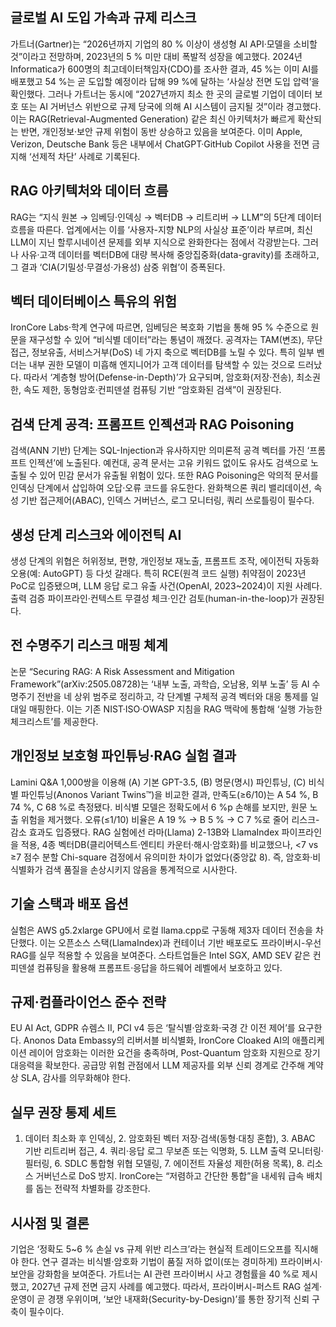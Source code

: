 ## 글로벌 AI 도입 가속과 규제 리스크
가트너(Gartner)는 “2026년까지 기업의 80 % 이상이 생성형 AI API·모델을 소비할 것”이라고 전망하며, 2023년의 5 % 미만 대비 폭발적 성장을 예고했다. 2024년 Informatica가 600명의 최고데이터책임자(CDO)를 조사한 결과, 45 %는 이미 AI를 배포했고 54 %는 곧 도입할 예정이라 답해 99 %에 달하는 ‘사실상 전면 도입 압력’을 확인했다. 그러나 가트너는 동시에 “2027년까지 최소 한 곳의 글로벌 기업이 데이터 보호 또는 AI 거버넌스 위반으로 규제 당국에 의해 AI 시스템이 금지될 것”이라 경고했다. 이는 RAG(Retrieval-Augmented Generation) 같은 최신 아키텍처가 빠르게 확산되는 반면, 개인정보·보안 규제 위험이 동반 상승하고 있음을 보여준다. 이미 Apple, Verizon, Deutsche Bank 등은 내부에서 ChatGPT·GitHub Copilot 사용을 전면 금지해 ‘선제적 차단’ 사례로 기록된다.

## RAG 아키텍처와 데이터 흐름
RAG는 “지식 원본 → 임베딩·인덱싱 → 벡터DB → 리트리버 → LLM”의 5단계 데이터 흐름을 따른다. 업계에서는 이를 ‘사용자-지향 NLP의 사실상 표준’이라 부르며, 최신 LLM이 지닌 할루시네이션 문제를 외부 지식으로 완화한다는 점에서 각광받는다. 그러나 사유·고객 데이터를 벡터DB에 대량 복사해 중앙집중화(data-gravity)를 초래하고, 그 결과 ‘CIA(기밀성·무결성·가용성) 삼중 위협’이 증폭된다.

## 벡터 데이터베이스 특유의 위험
IronCore Labs·학계 연구에 따르면, 임베딩은 복호화 기법을 통해 95 % 수준으로 원문을 재구성할 수 있어 “비식별 데이터”라는 통념이 깨졌다. 공격자는 TAM(변조), 무단접근, 정보유출, 서비스거부(DoS) 네 가지 축으로 벡터DB를 노릴 수 있다. 특히 일부 벤더는 내부 권한 모델이 미흡해 엔지니어가 고객 데이터를 탐색할 수 있는 것으로 드러났다. 따라서 ‘계층형 방어(Defense-in-Depth)’가 요구되며, 암호화(저장·전송), 최소권한, 속도 제한, 동형암호·컨피덴셜 컴퓨팅 기반 “암호화된 검색”이 권장된다.

## 검색 단계 공격: 프롬프트 인젝션과 RAG Poisoning
검색(ANN 기반) 단계는 SQL-Injection과 유사하지만 의미론적 공격 벡터를 가진 ‘프롬프트 인젝션’에 노출된다. 예컨대, 공격 문서는 고유 키워드 없이도 유사도 검색으로 노출될 수 있어 민감 문서가 유출될 위험이 있다. 또한 RAG Poisoning은 악의적 문서를 인덱싱 단계에서 삽입하여 오답·오류 코드를 유도한다. 완화책으론 쿼리 밸리데이션, 속성 기반 접근제어(ABAC), 인덱스 거버넌스, 로그 모니터링, 쿼리 쓰로틀링이 필수다.

## 생성 단계 리스크와 에이전틱 AI
생성 단계의 위협은 허위정보, 편향, 개인정보 재노출, 프롬프트 조작, 에이전틱 자동화 오용(예: AutoGPT) 등 다섯 갈래다. 특히 RCE(원격 코드 실행) 취약점이 2023년 PoC로 입증됐으며, LLM 응답 로그 유출 사건(OpenAI, 2023~2024)이 지원 사례다. 출력 검증 파이프라인·컨텍스트 무결성 체크·인간 검토(human-in-the-loop)가 권장된다.

## 전 수명주기 리스크 매핑 체계
논문 “Securing RAG: A Risk Assessment and Mitigation Framework”(arXiv:2505.08728)는 ‘내부 노출, 과학습, 오남용, 외부 노출’ 등 AI 수명주기 전반을 네 상위 범주로 정리하고, 각 단계별 구체적 공격 벡터와 대응 통제를 일대일 매핑한다. 이는 기존 NIST·ISO·OWASP 지침을 RAG 맥락에 통합해 ‘실행 가능한 체크리스트’를 제공한다.

## 개인정보 보호형 파인튜닝·RAG 실험 결과
Lamini Q&A 1,000쌍을 이용해 (A) 기본 GPT-3.5, (B) 명문(명시) 파인튜닝, (C) 비식별 파인튜닝(Anonos Variant Twins™)을 비교한 결과, 만족도(≥6/10)는 A 54 %, B 74 %, C 68 %로 측정됐다. 비식별 모델은 정확도에서 6 %p 손해를 보지만, 원문 노출 위험을 제거했다. 오류(≤1/10) 비율은 A 19 % → B 5 % → C 7 %로 줄어 리스크-감소 효과도 입증됐다. RAG 실험에선 라마(Llama) 2-13B와 LlamaIndex 파이프라인을 적용, 4종 벡터DB(클리어텍스트·엔티티 카운터·해시·암호화)를 비교했으나, <7 vs ≥7 점수 분할 Chi-square 검정에서 유의미한 차이가 없었다(중앙값 8). 즉, 암호화·비식별화가 검색 품질을 손상시키지 않음을 통계적으로 시사한다.

## 기술 스택과 배포 옵션
실험은 AWS g5.2xlarge GPU에서 로컬 llama.cpp로 구동해 제3자 데이터 전송을 차단했다. 이는 오픈소스 스택(LlamaIndex)과 컨테이너 기반 배포로도 프라이버시-우선 RAG를 실무 적용할 수 있음을 보여준다. 스타트업들은 Intel SGX, AMD SEV 같은 컨피덴셜 컴퓨팅을 활용해 프롬프트·응답을 하드웨어 레벨에서 보호하고 있다.

## 규제·컴플라이언스 준수 전략
EU AI Act, GDPR 슈렘스 II, PCI v4 등은 ‘탈식별·암호화·국경 간 이전 제어’를 요구한다. Anonos Data Embassy의 리버서블 비식별화, IronCore Cloaked AI의 애플리케이션 레이어 암호화는 이러한 요건을 충족하며, Post-Quantum 암호화 지원으로 장기 대응력을 확보한다. 공급망 위험 관점에서 LLM 제공자를 외부 신뢰 경계로 간주해 계약상 SLA, 감사를 의무화해야 한다.

## 실무 권장 통제 세트
1. 데이터 최소화 후 인덱싱, 2. 암호화된 벡터 저장·검색(동형·대칭 혼합), 3. ABAC 기반 리트리버 접근, 4. 쿼리·응답 로그 무보존 또는 익명화, 5. LLM 출력 모니터링·필터링, 6. SDLC 통합형 위협 모델링, 7. 에이전트 자율성 제한(허용 목록), 8. 리소스 거버넌스로 DoS 방지. IronCore는 “저렴하고 간단한 통합”을 내세워 급속 배치를 돕는 전략적 차별화를 강조한다.

## 시사점 및 결론
기업은 ‘정확도 5~6 % 손실 vs 규제 위반 리스크’라는 현실적 트레이드오프를 직시해야 한다. 연구 결과는 비식별·암호화 기법이 품질 저하 없이(또는 경미하게) 프라이버시·보안을 강화함을 보여준다. 가트너는 AI 관련 프라이버시 사고 경험률을 40 %로 제시했고, 2027년 규제 전면 금지 사례를 예고했다. 따라서, 프라이버시-퍼스트 RAG 설계·운영이 곧 경쟁 우위이며, ‘보안 내재화(Security-by-Design)’를 통한 장기적 신뢰 구축이 필수이다.
